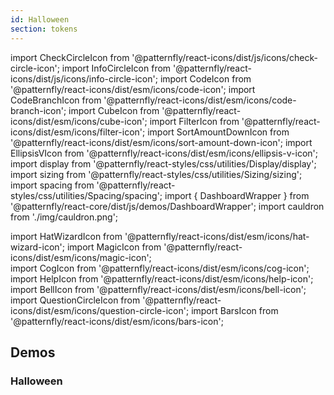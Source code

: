 ```yaml
---
id: Halloween
section: tokens
---
```


import CheckCircleIcon from '@patternfly/react-icons/dist/js/icons/check-circle-icon';
import InfoCircleIcon from '@patternfly/react-icons/dist/js/icons/info-circle-icon';
import CodeIcon from '@patternfly/react-icons/dist/esm/icons/code-icon';
import CodeBranchIcon from '@patternfly/react-icons/dist/esm/icons/code-branch-icon';
import CubeIcon from '@patternfly/react-icons/dist/esm/icons/cube-icon';
import FilterIcon from '@patternfly/react-icons/dist/esm/icons/filter-icon';
import SortAmountDownIcon from '@patternfly/react-icons/dist/esm/icons/sort-amount-down-icon';
import EllipsisVIcon from '@patternfly/react-icons/dist/esm/icons/ellipsis-v-icon';
import display from '@patternfly/react-styles/css/utilities/Display/display';
import sizing from '@patternfly/react-styles/css/utilities/Sizing/sizing';
import spacing from '@patternfly/react-styles/css/utilities/Spacing/spacing';
import { DashboardWrapper } from '@patternfly/react-core/dist/js/demos/DashboardWrapper';
import cauldron from './img/cauldron.png';

import HatWizardIcon from '@patternfly/react-icons/dist/esm/icons/hat-wizard-icon';
import MagicIcon from '@patternfly/react-icons/dist/esm/icons/magic-icon';  
import CogIcon from '@patternfly/react-icons/dist/esm/icons/cog-icon';
import HelpIcon from '@patternfly/react-icons/dist/esm/icons/help-icon';
import BellIcon from '@patternfly/react-icons/dist/esm/icons/bell-icon';
import QuestionCircleIcon from '@patternfly/react-icons/dist/esm/icons/question-circle-icon';
import BarsIcon from '@patternfly/react-icons/dist/esm/icons/bars-icon';

## Demos

### Halloween
```js isFullscreen hasSpookySwitcher file="./halloween.tsx"
```